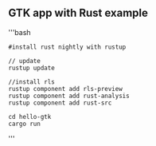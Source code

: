 ## GTK app with Rust example

'''bash

    #install rust nightly with rustup

    // update 
    rustup update

    //install rls
    rustup component add rls-preview
    rustup component add rust-analysis
    rustup component add rust-src

    cd hello-gtk
    cargo run

'''